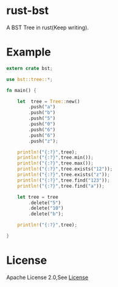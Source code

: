 # rust-bst

A BST Tree in rust(Keep writing).

# Example

```rust
extern crate bst;

use bst::tree::*;

fn main() {

    let  tree = Tree::new()
        .push("a")
        .push("b")
        .push("5")
        .push("0")
        .push("6")
        .push("6")
        .push("z");

    println!("{:?}",tree);
    println!("{:?}",tree.min());
    println!("{:?}",tree.max());
    println!("{:?}",tree.exists("12"));
    println!("{:?}",tree.exists("z"));
    println!("{:?}",tree.find("123"));
    println!("{:?}",tree.find("a"));

    let tree = tree
        .delete("5")
        .delete("10")
        .delete("b");

    println!("{:?}",tree);

}

```

# License
Apache License 2.0,See [License](LICENSE)
